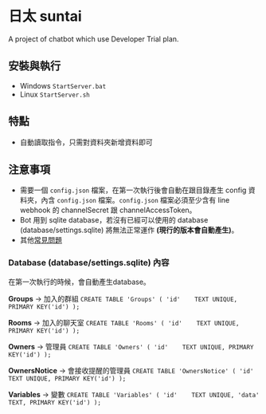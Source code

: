 # 日太 suntai
A project of chatbot which use Developer Trial plan.

## 安裝與執行
- Windows `StartServer.bat` 
- Linux   `StartServer.sh`

## 特點
* 自動讀取指令，只需對資料夾新增資料即可

## 注意事項
* 需要一個 `config.json` 檔案，在第一次執行後會自動在跟目錄產生 config 資料夾，內含 `config.json` 檔案。`config.json` 檔案必須至少含有 line webhook 的 channelSecret 跟 channelAccessToken。
* Bot 用到 sqlite database，若沒有已經可以使用的 database (database/settings.sqlite) 將無法正常運作 **(現行的版本會自動產生)**。
* 其他[常見問題](FAQ.md)

### Database (database/settings.sqlite) 內容
在第一次執行的時候，會自動產生database。

**Groups** -> 加入的群組
`CREATE TABLE 'Groups' (
    'id'	TEXT UNIQUE,
    PRIMARY KEY('id')
);`

**Rooms** -> 加入的聊天室
`CREATE TABLE 'Rooms' (
    'id'    TEXT UNIQUE,
    PRIMARY KEY('id')
);`

**Owners** -> 管理員
`CREATE TABLE 'Owners' (
    'id'	TEXT UNIQUE,
    PRIMARY KEY('id')
);`

**OwnersNotice** -> 會接收提醒的管理員
`CREATE TABLE 'OwnersNotice' (
    'id'	TEXT UNIQUE,
    PRIMARY KEY('id')
);`

**Variables** -> 變數
`CREATE TABLE 'Variables' (
    'id'    TEXT UNIQUE,
    'data'  TEXT,
    PRIMARY KEY('id')
);`
